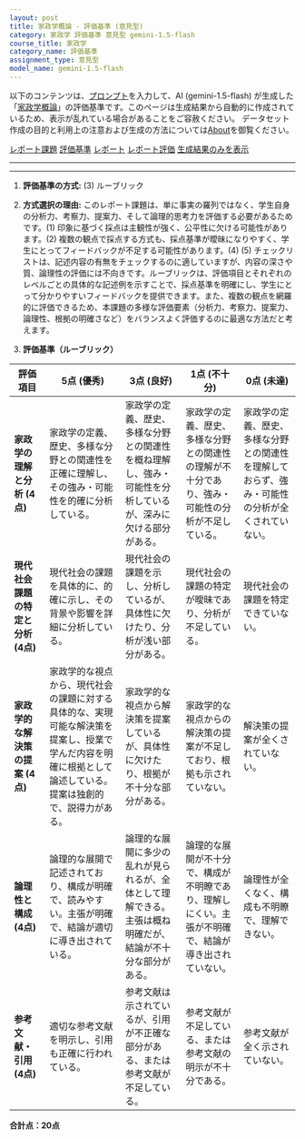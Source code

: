 ```yaml
---
layout: post
title: 家政学概論 - 評価基準 (意見型)
category: 家政学 評価基準 意見型 gemini-1.5-flash
course_title: 家政学
category_name: 評価基準
assignment_type: 意見型
model_name: gemini-1.5-flash
---
```


以下のコンテンツは、[プロンプト](https://github.com/takedatoshiyuki/synthetic_assignments/tree/main/generated/家政学/gemini-1.5-flash/prompt_評価基準-意見型.md)を入力して、AI (gemini-1.5-flash) が生成した「[家政学概論](/contents/家政学/)」の評価基準です。このページは生成結果から自動的に作成されているため、表示が乱れている場合があることをご容赦ください。
データセット作成の目的と利用上の注意および生成の方法については[About](/About)を御覧ください。

[レポート課題](../レポート課題-意見型)
[評価基準](../評価基準-意見型)
[レポート](../レポート-意見型)
[レポート評価](../レポート評価-意見型)
[生成結果のみを表示](https://github.com/takedatoshiyuki/synthetic_assignments/tree/main/generated/家政学/gemini-1.5-flash/評価基準-意見型.md)
  

***
***
  
1. **評価基準の方式:** (3) ルーブリック

2. **方式選択の理由:**  このレポート課題は、単に事実の羅列ではなく、学生自身の分析力、考察力、提案力、そして論理的思考力を評価する必要があるためです。(1) 印象に基づく採点は主観性が強く、公平性に欠ける可能性があります。(2) 複数の観点で採点する方式も、採点基準が曖昧になりやすく、学生にとってフィードバックが不足する可能性があります。(4) (5) チェックリストは、記述内容の有無をチェックするのに適していますが、内容の深さや質、論理性の評価には不向きです。ルーブリックは、評価項目とそれぞれのレベルごとの具体的な記述例を示すことで、採点基準を明確にし、学生にとって分かりやすいフィードバックを提供できます。また、複数の観点を網羅的に評価できるため、本課題の多様な評価要素（分析力、考察力、提案力、論理性、根拠の明確さなど）をバランスよく評価するのに最適な方法だと考えます。


3. **評価基準（ルーブリック）**

| 評価項目 | 5点 (優秀) | 3点 (良好) | 1点 (不十分) | 0点 (未達) |
|---|---|---|---|---|
| **家政学の理解と分析 (4点)** | 家政学の定義、歴史、多様な分野との関連性を正確に理解し、その強み・可能性を的確に分析している。  | 家政学の定義、歴史、多様な分野との関連性を概ね理解し、強み・可能性を分析しているが、深みに欠ける部分がある。 | 家政学の定義、歴史、多様な分野との関連性の理解が不十分であり、強み・可能性の分析が不足している。 | 家政学の定義、歴史、多様な分野との関連性を理解しておらず、強み・可能性の分析が全くされていない。 |
| **現代社会課題の特定と分析 (4点)** | 現代社会の課題を具体的に、的確に示し、その背景や影響を詳細に分析している。 | 現代社会の課題を示し、分析しているが、具体性に欠けたり、分析が浅い部分がある。 | 現代社会の課題の特定が曖昧であり、分析が不足している。 | 現代社会の課題を特定できていない。 |
| **家政学的な解決策の提案 (4点)** | 家政学的な視点から、現代社会の課題に対する具体的な、実現可能な解決策を提案し、授業で学んだ内容を明確に根拠として論述している。提案は独創的で、説得力がある。 | 家政学的な視点から解決策を提案しているが、具体性に欠けたり、根拠が不十分な部分がある。 | 家政学的な視点からの解決策の提案が不足しており、根拠も示されていない。 | 解決策の提案が全くされていない。 |
| **論理性と構成 (4点)** | 論理的な展開で記述されており、構成が明確で、読みやすい。主張が明確で、結論が適切に導き出されている。 | 論理的な展開に多少の乱れが見られるが、全体として理解できる。主張は概ね明確だが、結論が不十分な部分がある。 | 論理的な展開が不十分で、構成が不明瞭であり、理解しにくい。主張が不明確で、結論が導き出されていない。 | 論理性が全くなく、構成も不明瞭で、理解できない。 |
| **参考文献・引用 (4点)** | 適切な参考文献を明示し、引用も正確に行われている。 | 参考文献は示されているが、引用が不正確な部分がある、または参考文献が不足している。 | 参考文献が不足している、または参考文献の明示が不十分である。 | 参考文献が全く示されていない。 |


**合計点：20点**
